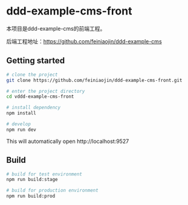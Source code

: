 # ddd-example-cms-front

本项目是ddd-example-cms的前端工程。

后端工程地址：https://github.com/feiniaojin/ddd-example-cms

## Getting started

```bash
# clone the project
git clone https://github.com/feiniaojin/ddd-example-cms-front.git

# enter the project directory
cd vddd-example-cms-front

# install dependency
npm install

# develop
npm run dev
```

This will automatically open http://localhost:9527

## Build

```bash
# build for test environment
npm run build:stage

# build for production environment
npm run build:prod
```
